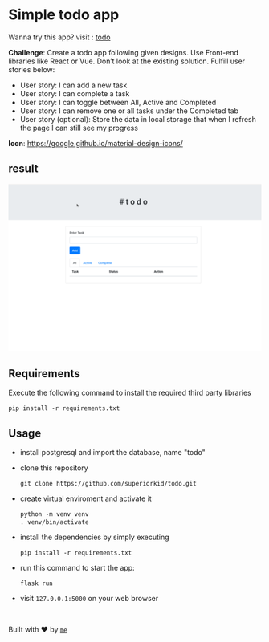 # Simple todo app

Wanna try this app? visit : [todo](#)

**Challenge**: Create a todo app following given designs. Use Front-end libraries like React or Vue. Don’t look at the existing solution. Fulfill user stories below:

 - User story: I can add a new task
 - User story: I can complete a task
 - User story: I can toggle between All, Active and Completed
 - User story: I can remove one or all tasks under the Completed tab
 - User story (optional): Store the data in local storage that when I refresh the page I can still see my progress

**Icon**: https://google.github.io/material-design-icons/
 

## result

![Alt Text](https://github.com/superiorkid/todo/blob/main/result/todo_result.gif)

## Requirements

Execute the following command to install the required third party libraries

  ```
  pip install -r requirements.txt
  ```

## Usage

  - install postgresql and import the database, name "todo"
  - clone this repository

    ```
    git clone https://github.com/superiorkid/todo.git
    ```

  - create virtual enviroment and activate it

    ```
    python -m venv venv
    . venv/bin/activate
    ```

  - install the dependencies by simply executing

    ```
    pip install -r requirements.txt
    ```

  - run this command to start the app:
    
    ```
    flask run
    ```

  - visit `127.0.0.1:5000` on your web browser

<br>

Built with ♥ by [`me`](https://github.com/superiorkid)